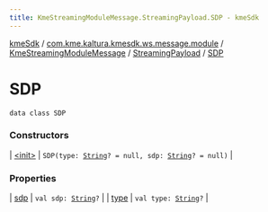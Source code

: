 ```yaml
---
title: KmeStreamingModuleMessage.StreamingPayload.SDP - kmeSdk
---
```


[kmeSdk](../../../../index.html) / [com.kme.kaltura.kmesdk.ws.message.module](../../../index.html) / [KmeStreamingModuleMessage](../../index.html) / [StreamingPayload](../index.html) / [SDP](./index.html)

# SDP

`data class SDP`

### Constructors

| [&lt;init&gt;](-init-.html) | `SDP(type: `[`String`](https://kotlinlang.org/api/latest/jvm/stdlib/kotlin/-string/index.html)`? = null, sdp: `[`String`](https://kotlinlang.org/api/latest/jvm/stdlib/kotlin/-string/index.html)`? = null)` |

### Properties

| [sdp](sdp.html) | `val sdp: `[`String`](https://kotlinlang.org/api/latest/jvm/stdlib/kotlin/-string/index.html)`?` |
| [type](type.html) | `val type: `[`String`](https://kotlinlang.org/api/latest/jvm/stdlib/kotlin/-string/index.html)`?` |

